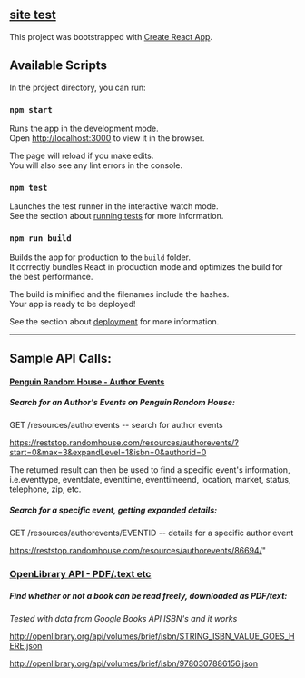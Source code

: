 ## [site test](https://romantic-colden-e9cd5b.netlify.com/)

This project was bootstrapped with [Create React App](https://github.com/facebook/create-react-app).

## Available Scripts

In the project directory, you can run:

### `npm start` 

Runs the app in the development mode.<br />
Open [http://localhost:3000](http://localhost:3000) to view it in the browser.

The page will reload if you make edits.<br />
You will also see any lint errors in the console.

### `npm test` 

Launches the test runner in the interactive watch mode.<br />
See the section about [running tests](https://facebook.github.io/create-react-app/docs/running-tests) for more information.

### `npm run build` 

Builds the app for production to the `build` folder.<br />
It correctly bundles React in production mode and optimizes the build for the best performance.

The build is minified and the filenames include the hashes.<br />
Your app is ready to be deployed!

See the section about [deployment](https://facebook.github.io/create-react-app/docs/deployment) for more information.
 - - - 

## Sample API Calls:

#### [Penguin Random House - Author Events](http://www.penguinrandomhouse.biz/webservices/rest/#authorevents)

##### **Search for an Author's Events on Penguin Random House:**

GET /resources/authorevents -- search for author events

https://reststop.randomhouse.com/resources/authorevents/?start=0&max=3&expandLevel=1&isbn=0&authorid=0

The returned result can then be used to find a specific event's information, i.e.eventtype, eventdate, eventtime, eventtimeend, location, market, status, telephone, zip, etc.

##### **Search for a specific event, getting expanded details:**

GET /resources/authorevents/EVENTID -- details for a specific author event

https://reststop.randomhouse.com/resources/authorevents/86694/"

### [OpenLibrary API - PDF/.text etc](https://openlibrary.org/developers/api)

##### **Find whether or not a book can be read freely, downloaded as PDF/text:**

*Tested with data from Google Books API ISBN's and it works*

http://openlibrary.org/api/volumes/brief/isbn/STRING_ISBN_VALUE_GOES_HERE.json

http://openlibrary.org/api/volumes/brief/isbn/9780307886156.json

